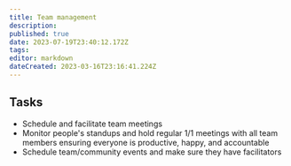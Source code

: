 ```yaml
---
title: Team management
description: 
published: true
date: 2023-07-19T23:40:12.172Z
tags: 
editor: markdown
dateCreated: 2023-03-16T23:16:41.224Z
---
```


## Tasks

- Schedule and facilitate team meetings
- Monitor people's standups and hold regular 1/1 meetings with all team members ensuring everyone is productive, happy, and accountable
- Schedule team/community events and make sure they have facilitators

